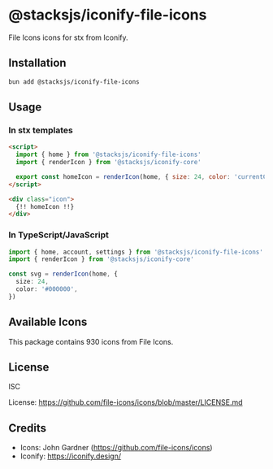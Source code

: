 # @stacksjs/iconify-file-icons

File Icons icons for stx from Iconify.

## Installation

```bash
bun add @stacksjs/iconify-file-icons
```

## Usage

### In stx templates

```html
<script>
  import { home } from '@stacksjs/iconify-file-icons'
  import { renderIcon } from '@stacksjs/iconify-core'

  export const homeIcon = renderIcon(home, { size: 24, color: 'currentColor' })
</script>

<div class="icon">
  {!! homeIcon !!}
</div>
```

### In TypeScript/JavaScript

```typescript
import { home, account, settings } from '@stacksjs/iconify-file-icons'
import { renderIcon } from '@stacksjs/iconify-core'

const svg = renderIcon(home, {
  size: 24,
  color: '#000000',
})
```

## Available Icons

This package contains 930 icons from File Icons.

## License

ISC

License: https://github.com/file-icons/icons/blob/master/LICENSE.md

## Credits

- Icons: John Gardner (https://github.com/file-icons/icons)
- Iconify: https://iconify.design/
